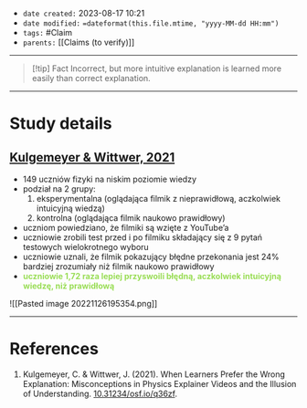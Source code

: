 - `date created:` 2023-08-17 10:21
- `date modified:` `=dateformat(this.file.mtime, "yyyy-MM-dd HH:mm")`
- `tags:` #Claim 
- `parents:` [[Claims (to verify)]]

***

> [!tip] Fact
> Incorrect, but more intuitive explanation is learned more easily than correct explanation.

***

# Study details

## [Kulgemeyer & Wittwer, 2021](https://www.researchgate.net/publication/350160440_When_Learners_Prefer_the_Wrong_Explanation_Misconceptions_in_Physics_Explainer_Videos_and_the_Illusion_of_Understanding)

- 149 uczniów fizyki na niskim poziomie wiedzy
- podział na 2 grupy:  
    1. eksperymentalna (oglądająca filmik z nieprawidłową, aczkolwiek intuicyjną wiedzą)  
    2. kontrolna (oglądająca filmik naukowo prawidłowy)
- uczniom powiedziano, że filmiki są wzięte z YouTube’a
- uczniowie zrobili test przed i po filmiku składający się z 9 pytań testowych wielokrotnego wyboru      
- uczniowie uznali, że filmik pokazujący błędne przekonania jest 24% bardziej zrozumiały niż filmik naukowo prawidłowy
- <span style="color: #9D5;"><b>uczniowie 1,72 raza lepiej przyswoili błędną, aczkolwiek intuicyjną wiedzę, niż prawidłową</b></span>

![[Pasted image 20221126195354.png]]

***

# References

1. Kulgemeyer, C. & Wittwer, J. (2021). When Learners Prefer the Wrong Explanation: Misconceptions in Physics Explainer Videos and the Illusion of Understanding. [10.31234/osf.io/q36zf](https://www.researchgate.net/publication/350160440_When_Learners_Prefer_the_Wrong_Explanation_Misconceptions_in_Physics_Explainer_Videos_and_the_Illusion_of_Understanding). 